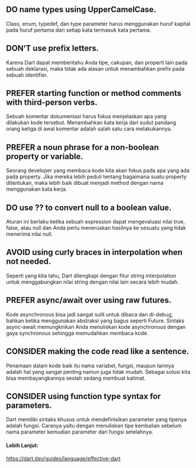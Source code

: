 ## DO name types using UpperCamelCase.
Class, enum, typedef, dan type parameter harus menggunakan huruf kapital pada huruf pertama dari setiap kata termasuk kata pertama.

## DON’T use prefix letters.
Karena Dart dapat memberitahu Anda tipe, cakupan, dan properti lain pada sebuah deklarasi, maka tidak ada alasan untuk menambahkan prefix pada sebuah identifier.

## PREFER starting function or method comments with third-person verbs.
Sebuah komentar dokumentasi harus fokus menjelaskan apa yang dilakukan kode tersebut. Menambahkan kata kerja dari sudut pandang orang ketiga di awal komentar adalah salah satu cara melakukannya.

## PREFER a noun phrase for a non-boolean property or variable.
Seorang developer yang membaca kode kita akan fokus pada apa yang ada pada property. Jika mereka lebih peduli tentang bagaimana suatu property ditentukan, maka lebih baik dibuat menjadi method dengan nama menggunakan kata kerja.

## DO use ?? to convert null to a boolean value.
Aturan ini berlaku ketika sebuah expression dapat mengevaluasi nilai true, false, atau null dan Anda perlu meneruskan hasilnya ke sesuatu yang tidak menerima nilai null.

## AVOID using curly braces in interpolation when not needed.
Seperti yang kita tahu, Dart dilengkapi dengan fitur string interpolation untuk menggabungkan nilai string dengan nilai lain secara lebih mudah.

## PREFER async/await over using raw futures.
Kode asynchronous bisa jadi sangat sulit untuk dibaca dan di-debug, bahkan ketika menggunakan abstraksi yang bagus seperti Future. Sintaks async-await memungkinkan Anda menuliskan kode asynchronous dengan gaya synchronous sehingga memudahkan membaca kode.

## CONSIDER making the code read like a sentence.
Penamaan dalam kode baik itu nama variabel, fungsi, maupun lainnya adalah hal yang sangat penting namun juga tidak mudah. Sebagai solusi kita bisa membayangkannya seolah sedang membuat kalimat.

## CONSIDER using function type syntax for parameters.
Dart memiliki sintaks khusus untuk mendefinisikan parameter yang tipenya adalah fungsi. Caranya yaitu dengan menuliskan tipe kembalian sebelum nama parameter kemudian parameter dari fungsi setelahnya.

#### Lebih Lanjut:
https://dart.dev/guides/language/effective-dart